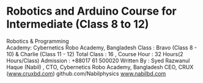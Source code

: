 # Robotics and Arduino Course for Intermediate (Class 8 to 12)


Robotics & Programming <br>
Academy: Cybernetics Robo Academy, Bangladesh
Class : Bravo (Class 8 - 10) & Charlie (Class 11 - 12)
Total Class : 16 , Course Hour : 32 Hours(2 Hours/Class)
Admission : +88017 61 500020
Written By :
Syed Razwanul Haque (Nabil) ,
CTO, Cybernetics Robo Academy, Bangladesh
CEO, CRUX (www.cruxbd.com)
github.com/Nabilphysics
www.nabilbd.com 

